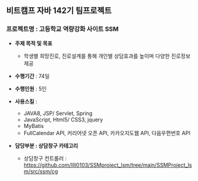 ## 비트캠프 자바 142기 팀프로젝트
### 프로젝트명 : 고등학교 역량강화 사이트 SSM
+ **주제 목적 및 목표**
  + 학생별 희망진로, 진로설계를 통해 개인별 상담효과를 높이며 다양한 진로정보 제공
+ **수행기간** : 74일
+ **수행인원** : 5인
+ **사용스킬** :
  + JAVA8, JSP/ Servlet, Spring
  + JavaScript, Html5/ CSS3, jquery
  + MyBatis
  + FullCalendar API, 커리어넷 오픈 API, 카카오지도웹 API, 다음우편번호 API

+ **담당부분 : 상담창구 카테고리**
  + 상담창구 컨트롤러 : https://github.com/llll0103/SSMproject_lsm/tree/main/SSMProject_lsm/src/ssm/cg

